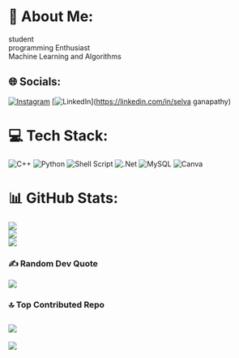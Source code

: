 # 💫 About Me:
student<br>programming Enthusiast<br>Machine Learning and Algorithms


## 🌐 Socials:
[![Instagram](https://img.shields.io/badge/Instagram-%23E4405F.svg?logo=Instagram&logoColor=white)](https://instagram.com/_selva_ganz__) [![LinkedIn](https://img.shields.io/badge/LinkedIn-%230077B5.svg?logo=linkedin&logoColor=white)](https://linkedin.com/in/selva ganapathy) 

# 💻 Tech Stack:
![C++](https://img.shields.io/badge/c++-%2300599C.svg?style=for-the-badge&logo=c%2B%2B&logoColor=white) ![Python](https://img.shields.io/badge/python-3670A0?style=for-the-badge&logo=python&logoColor=ffdd54) ![Shell Script](https://img.shields.io/badge/shell_script-%23121011.svg?style=for-the-badge&logo=gnu-bash&logoColor=white) ![.Net](https://img.shields.io/badge/.NET-5C2D91?style=for-the-badge&logo=.net&logoColor=white) ![MySQL](https://img.shields.io/badge/mysql-%2300f.svg?style=for-the-badge&logo=mysql&logoColor=white) ![Canva](https://img.shields.io/badge/Canva-%2300C4CC.svg?style=for-the-badge&logo=Canva&logoColor=white)
# 📊 GitHub Stats:
![](https://github-readme-stats.vercel.app/api?username=Ganz1285&theme=dark&hide_border=false&include_all_commits=false&count_private=false)<br/>
![](https://github-readme-streak-stats.herokuapp.com/?user=Ganz1285&theme=dark&hide_border=false)<br/>
![](https://github-readme-stats.vercel.app/api/top-langs/?username=Ganz1285&theme=dark&hide_border=false&include_all_commits=false&count_private=false&layout=compact)

### ✍️ Random Dev Quote
![](https://quotes-github-readme.vercel.app/api?type=horizontal&theme=radical)

### 🔝 Top Contributed Repo
![](https://github-contributor-stats.vercel.app/api?username=Ganz1285&limit=5&theme=dark&combine_all_yearly_contributions=true)
---
[![](https://visitcount.itsvg.in/api?id=Ganz1285&icon=0&color=0)](https://visitcount.itsvg.in)

<!-- Proudly created with GPRM ( https://gprm.itsvg.in ) -->
